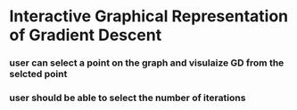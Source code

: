 # Interactive Graphical Representation of Gradient Descent 

### user can select a point on the graph and visulaize GD from the selcted point

### user should be able to select the number of iterations